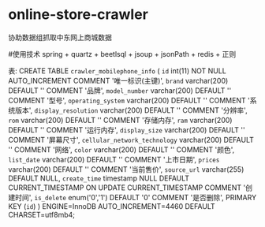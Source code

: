 # online-store-crawler
协助数据组抓取中东网上商城数据

#使用技术
spring + quartz + beetlsql + jsoup + jsonPath + redis + 正则 

表:
CREATE TABLE `crawler_mobilephone_info` (
  `id` int(11) NOT NULL AUTO_INCREMENT COMMENT '唯一标识(主键)',
  `brand` varchar(200) DEFAULT '' COMMENT '品牌',
  `model_number` varchar(200) DEFAULT '' COMMENT '型号',
  `operating_system` varchar(200) DEFAULT '' COMMENT '系统版本',
  `display_resolution` varchar(200) DEFAULT '' COMMENT '分辨率',
  `rom` varchar(200) DEFAULT '' COMMENT '存储内存',
  `ram` varchar(200) DEFAULT '' COMMENT '运行内存',
  `display_size` varchar(200) DEFAULT '' COMMENT '屏幕尺寸',
  `cellular_network_technology` varchar(200) DEFAULT '' COMMENT '网络',
  `color` varchar(200) DEFAULT '' COMMENT '颜色',
  `list_date` varchar(200) DEFAULT '' COMMENT '上市日期',
  `prices` varchar(200) DEFAULT '' COMMENT '当前售价',
  `source_url` varchar(255) DEFAULT NULL,
  `create_time` timestamp NULL DEFAULT CURRENT_TIMESTAMP ON UPDATE CURRENT_TIMESTAMP COMMENT '创建时间',
  `is_delete` enum('0','1') DEFAULT '0' COMMENT '是否删除',
  PRIMARY KEY (`id`)
) ENGINE=InnoDB AUTO_INCREMENT=4460 DEFAULT CHARSET=utf8mb4;
